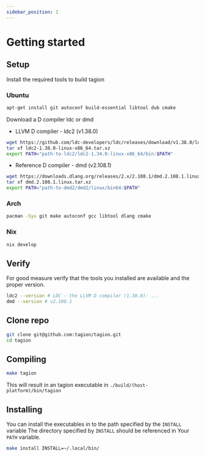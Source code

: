 ```yaml
---
sidebar_position: 1
---
```


# Getting started

## Setup

Install the required tools to build tagion
    
### Ubuntu

```bash
apt-get install git autoconf build-essential libtool dub cmake
```
Download a D compiler ldc or dmd

- LLVM D compiler - ldc2 (v1.38.0)
```bash
wget https://github.com/ldc-developers/ldc/releases/download/v1.38.0/ldc2-1.38.0-linux-x86_64.tar.xz
tar xf ldc2-1.38.0-linux-x86_64.tar.xz
export PATH="path-to-ldc2/ldc2-1.34.0-linux-x86_64/bin:$PATH"
```
        
- Reference D compiler - dmd (v2.108.1)
```bash
wget https://downloads.dlang.org/releases/2.x/2.108.1/dmd.2.108.1.linux.tar.xz
tar xf dmd.2.108.1.linux.tar.xz
export PATH="path-to-dmd2/dmd2/linux/bin64:$PATH"
```


### Arch

```bash
pacman -Syu git make autoconf gcc libtool dlang cmake
```


### Nix

```bash
nix develop
```

## Verify
For good measure verify that the tools you installed are available and the proper version.

```bash
ldc2 --version # LDC - the LLVM D compiler (1.38.0): ...
dmd --version # v2.108.1
```

## Clone repo

```bash
git clone git@github.com:tagion/tagion.git
cd tagion
```

## Compiling

```bash
make tagion
```

This will result in an tagion executable in `./build/(host-platform)/bin/tagion`

## Installing

You can install the executables in to the path specified by the `INSTALL` variable
The directory specified by `INSTALL` should be referenced in Your `PATH` variable.

```bash
make install INSTALL=~/.local/bin/
```
